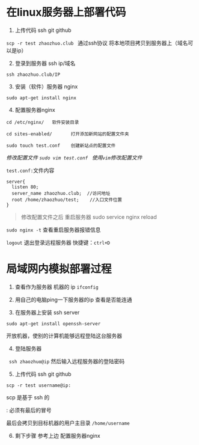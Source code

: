 # 在linux服务器上部署代码

1. 上传代码  ssh  git  github

  `scp -r test zhaozhuo.club ` 通过ssh协议 将本地项目拷贝到服务器上（域名可以是ip）

2. 登录到服务器 ssh ip/域名

  `ssh zhaozhuo.club/IP`

3. 安装（软件）服务器 nginx

  `sudo apt-get install nginx`

4. 配置服务器nginx

  ```
  cd /etc/nginx/   软件安装目录

  cd sites-enabled/       打开添加新网站的配置文件夹

  sudo touch test.conf    创建新站点的配置文件

  ```

  _修改配置文件 `sudo vim test.conf `   使用`vim`修改配置文件_

  `test.conf:`文件内容

  ```
  server{
    listen 80;
    server_name zhaozhuo.club;  //访问地址
    root /home/zhaozhuo/test;    //入口文件位置
  }

  ```

  > 修改配置文件之后 重启服务器   sudo service nginx reload

  `sudo nginx -t`   查看重启服务器报错信息

  `logout` 退出登录远程服务器   快捷键：`ctrl+D`


  # 局域网内模拟部署过程

  1. 查看作为服务器 机器的 ip `ifconfig`

  2. 用自己的电脑ping一下服务器的ip 查看是否能连通

  3. 在服务器上安装 ssh server

  `sudo apt-get install openssh-server`

  开放机器，使别的计算机能够远程登陆这台服务器

  4. 登陆服务器

   ` ssh zhaozhuo@ip` 然后输入远程服务器的登陆密码


  5. 上传代码 ssh  git   github

  `scp -r test username@ip:`

  scp 是基于 ssh 的

  : 必须有最后的冒号

  最后会拷贝到目标机器的用户主目录 `/home/username`

  6. 剩下步骤 参考上边 配置服务器nginx
